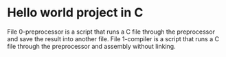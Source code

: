 # Hello world project in C
File 0-preprocessor is a script that runs a C file through the preprocessor and save the result into another file.
File 1-compiler is a script that runs a C file through the preprocessor and assembly without linking.
